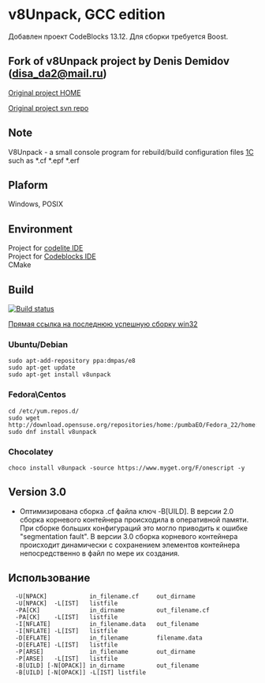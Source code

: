 # v8Unpack, GCC edition
Добавлен проект CodeBlocks 13.12.
Для сборки требуется Boost.

## Fork of v8Unpack project by Denis Demidov (disa_da2@mail.ru)

[Original project HOME](https://www.assembla.com/spaces/V8Unpack/team)

[Original project svn repo](http://svn2.assembla.com/svn/V8Unpack/)

## Note

V8Unpack - a small console program  for rebuild/build configuration files [1C](http://1c.ru) such as *.cf *.epf *.erf
 
## Plaform 

Windows, POSIX

## Environment

Project for [codelite IDE](http://www.codelite.org/)  
Project for [Codeblocks IDE](http://codeblocks.org/)  
CMake

## Build

[![Build status](https://ci.appveyor.com/api/projects/status/48ac3trblfjjkts7/branch/master?svg=true)](https://ci.appveyor.com/project/dmpas/v8unpack/branch/master)

[Прямая ссылка на последнюю успешную сборку win32](https://ci.appveyor.com/api/projects/dmpas/v8unpack/artifacts/Release%2Fv8unpack.exe?branch=master)

### Ubuntu/Debian

```
sudo apt-add-repository ppa:dmpas/e8
sudo apt-get update
sudo apt-get install v8unpack
```

### Fedora\Centos
```
cd /etc/yum.repos.d/
sudo wget http://download.opensuse.org/repositories/home:/pumbaEO/Fedora_22/home:pumbaEO.repo
sudo dnf install v8unpack
```

### Chocolatey
```
choco install v8unpack -source https://www.myget.org/F/onescript -y
```

## Version 3.0

- Оптимизирована сборка .cf файла ключ -B[UILD]. В версии 2.0 сборка корневого контейнера происходила в оперативной памяти.
При сборке больших конфигураций это могло приводить к ошибке "segmentation fault". В версии 3.0 сборка корневого контейнера происходит 
динамически с сохранением элементов контейнера непосредственно в файл по мере их создания.


## Использование

```
  -U[NPACK]            in_filename.cf     out_dirname
  -U[NPACK]  -L[IST]   listfile
  -PA[CK]              in_dirname         out_filename.cf
  -PA[CK]    -L[IST]   listfile
  -I[NFLATE]           in_filename.data   out_filename
  -I[NFLATE] -L[IST]   listfile
  -D[EFLATE]           in_filename        filename.data
  -D[EFLATE] -L[IST]   listfile
  -P[ARSE]             in_filename        out_dirname
  -P[ARSE]   -L[IST]   listfile
  -B[UILD] [-N[OPACK]] in_dirname         out_filename
  -B[UILD] [-N[OPACK]] -L[IST] listfile
```
